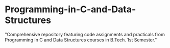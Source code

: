 # Programming-in-C-and-Data-Structures
"Comprehensive repository featuring code assignments and practicals from Programming in C and Data Structures courses in B.Tech. 1st Semester."
